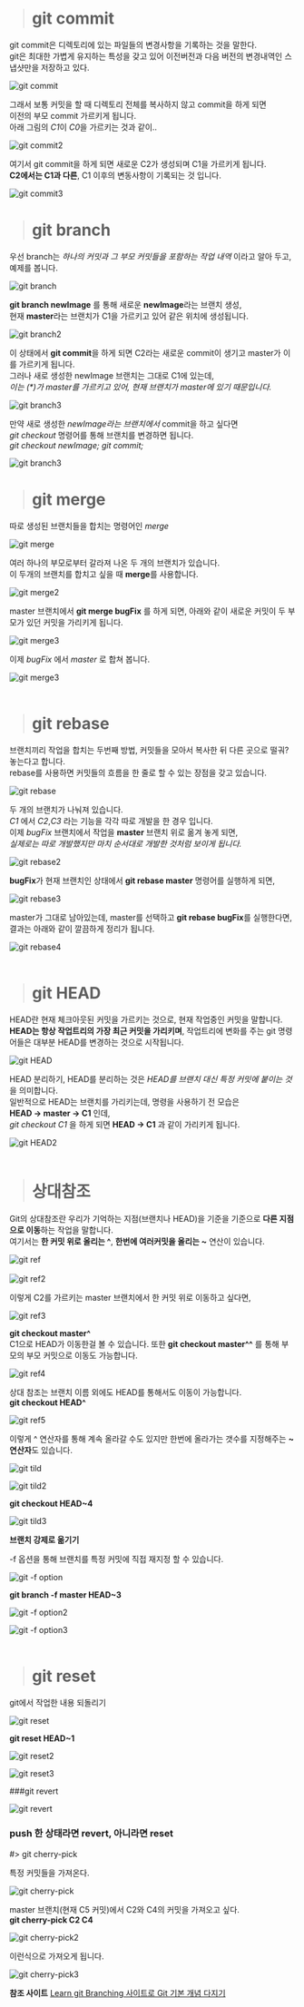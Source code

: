 
># git commit
git commit은 디렉토리에 있는 파일들의 변경사항을 기록하는 것을 말한다.  
git은 최대한 가볍게 유지하는 특성을 갖고 있어 이전버전과 다음 버전의 변경내역인 스냅샷만을 저장하고 있다.

![git commit](./images/git%20commit.png)

그래서 보통 커밋을 할 때 디렉토리 전체를 복사하지 않고 commit을 하게 되면  
이전의 부모 commit 가르키게 됩니다.  
아래 그림의 *C1*이 *C0*을 가르키는 것과 같이..

![git commit2](./images/git%20commit2.png)  

여기서 git commit을 하게 되면 새로운 C2가 생성되며 C1을 가르키게 됩니다.  
**C2에서는 C1과 다른**, C1 이후의 변동사항이 기록되는 것 입니다.

![git commit3](./images/git%20commit3.png)
<br>
># git branch

우선 branch는 _하나의 커밋과 그 부모 커밋들을 포함하는 작업 내역_ 이라고 알아 두고, 예제를 봅니다.

![git branch](./images/git%20branch.png)

**git branch newImage** 를 통해 새로운 **newImage**라는 브랜치 생성,  
현재 **master**라는 브랜치가 C1을 가르키고 있어 같은 위치에 생성됩니다.

![git branch2](./images/newImageBranch.png)

이 상태에서 **git commit**을 하게 되면 C2라는 새로운 commit이 생기고 master가 이를 가르키게 됩니다.  
그러나 새로 생성한 newImage 브랜치는 그대로 C1에 있는데,  
_이는 (*)가 master를 가르키고 있어, 현재 브랜치가 master에 있기 때문입니다._

![git branch3](./images/git%20branch2.png)

만약 새로 생성한 _newImage라는 브랜치에서_ commit을 하고 싶다면  
*git checkout* 명령어를 통해 브랜치를 변경하면 됩니다.  
*git checkout newImage; git commit;*
 
![git branch3](./images/git%20checkout.png)
<br>
># git merge

따로 생성된 브랜치들을 합치는 명령어인 *merge*

![git merge](./images/git%20merge.png)

여러 하나의 부모로부터 갈라져 나온 두 개의 브랜치가 있습니다.  
이 두개의 브랜치를 합치고 싶을 때 **merge**를 사용합니다.

![git merge2](./images/git%20merge2.png)

master  브랜치에서 **git merge bugFix** 를 하게 되면, 아래와 같이 새로운 커밋이 두 부모가 있던 커밋을 가리키게 됩니다.
  
![git merge3](./images/git%20merge3.png)

이제 _bugFix_ 에서 _master_ 로 합쳐 봅니다.

![git merge3](./images/git%20merge4.png)  
<br>
># git rebase

브랜치끼리 작업을 합치는 두번째 방법, 커밋들을 모아서 복사한 뒤 다른 곳으로 떨궈? 놓는다고 합니다.  
rebase를 사용하면 커밋들의 흐름을 한 줄로 할 수 있는 장점을 갖고 있습니다.

![git rebase](./images/git%20rebase.png)

두 개의 브랜치가 나눠져 있습니다.  
_C1_ 에서 _C2_,_C3_ 라는 기능을 각각 따로 개발을 한 경우 입니다.  
이제 _bugFix_ 브랜치에서 작업을 **master** 브랜치 위로 옮겨 놓게 되면,  
_실제로는 따로 개발했지만 마치 순서대로 개발한 것처럼 보이게 됩니다._


![git rebase2](./images/git%20rebase2.png)

**bugFix**가 현재 브랜치인 상태에서 **git rebase master** 명령어를 실행하게 되면,

![git rebase3](./images/git%20rebase3.png)

master가 그대로 남아있는데, master를 선택하고 **git rebase bugFix**를 실행한다면,  
결과는 아래와 같이 깔끔하게 정리가 됩니다.

![git rebase4](./images/git%20rebase4.png)
<br>
<br>


># git HEAD

HEAD란 현재 체크아웃된 커밋을 가르키는 것으로, 현재 작업중인 커밋을 말합니다.  
**HEAD는 항상 작업트리의 가장 최근 커밋을 가리키며**, 작업트리에 변화를 주는 git 명령어들은 대부분 HEAD를 변경하는 것으로 시작됩니다.

![git HEAD](./images/git%20HEAD.png)

HEAD 분리하기, HEAD를 분리하는 것은 _HEAD를 브랜치 대신 특정 커밋에 붙이는 것_ 을 의미합니다.  
일반적으로 HEAD는 브랜치를 가리키는데, 명령을 사용하기 전 모습은  
**HEAD -> master -> C1** 인데,  
_git checkout C1_ 을 하게 되면 **HEAD -> C1** 과 같이 가리키게 됩니다.  

![git HEAD2](./images/git%20HEAD2.png)
<br>
<br>

># 상대참조

Git의 상대참조란 우리가 기억하는 지점(브랜치나 HEAD)을 기준을 기준으로 **다른 지점으로 이동**하는 작업을 말합니다.  
여기서는 **한 커밋 위로 올리는 ^**, **한번에 여러커밋을 올리는 ~<num>** 연산이 있습니다.

![git ref](./images/git%20상대참조1.png)
<br><br>
![git ref2](./images/git%20상대참조2.png)

이렇게 C2를 가르키는 master 브랜치에서 한 커밋 위로 이동하고 싶다면,

![git ref3](./images/git%20ref3.png)

**git checkout master^**  
C1으로 HEAD가 이동한걸 볼 수 있습니다. 또한 **git checkout master^^** 를 통해 부모의 부모 커밋으로 이동도 가능합니다.

![git ref4](./images/git%20ref4.png)

상대 참조는 브랜치 이름 외에도 HEAD를 통해서도 이동이 가능합니다.  
**git checkout HEAD^**

![git ref5](./images/git%20ref5.png)

이렇게 ^ 연산자를 통해 계속 올라갈 수도 있지만 한번에 올라가는 갯수를 지정해주는 **~ 연산자**도 있습니다.

![git tild](./images/git%20tild.png)

![git tild2](./images/git%20tild2.png)

__git checkout HEAD~4__

![git tild3](./images/git%20tild3.png)

**브랜치 강제로 옮기기**

-f 옵션을 통해 브랜치를 특정 커밋에 직접 재지정 할 수 있습니다.

![git -f option](./images/git%20-f%20option.png)

**git branch -f master HEAD~3**

![git -f option2](./images/git%20-f%20option2.png)

![git -f option3](./images/git%20-f%20option3.png)
<br><br>
># git reset
git에서 작업한 내용 되돌리기 

![git reset](./images/git%20reset.png)


**git reset HEAD~1**

![git reset2](./images/git%20reset2.png)

![git reset3](./images/git%20reset3.png)

###git revert

![git revert](./images/git%20revert.PNG)

### push 한 상태라면 revert, 아니라면 reset

#> git cherry-pick

특정 커밋들을 가져온다.

![git cherry-pick](./images/git%20cherry-pick.png)

master 브랜치(현재 C5 커밋)에서 C2와 C4의 커밋을 가져오고 싶다.  
**git cherry-pick C2 C4**

![git cherry-pick2](./images/git%20cherry-pick2.png)

이런식으로 가져오게 됩니다.

![git cherry-pick3](./images/git%20cherry-pick3.png)

__참조 사이트__  [Learn git Branching 사이트로 Git 기본 개념 다지기](https://huiyu.tistory.com/entry/Learn-Git-Branching%EC%82%AC%EC%9D%B4%ED%8A%B8%EB%A1%9C-Git-%EA%B8%B0%EB%B3%B8-%EA%B0%9C%EB%85%90-%EB%8B%A4%EC%A7%80%EA%B8%B0-main)